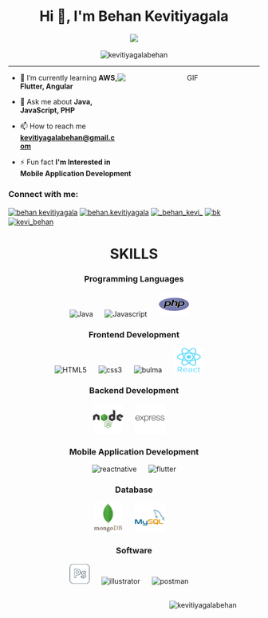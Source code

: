 <h1 align="center">Hi 👋, I'm Behan Kevitiyagala</h1>

<p align="center">
  <a href="https://github.com/DenverCoder1/readme-typing-svg"><img src="https://readme-typing-svg.herokuapp.com?font=Time+New+Roman&color=cyan&size=25&center=true&vCenter=true&width=600&height=100&lines=A+passionate+Full-stack+developer"></a>
</p>

<p align="center"> <img src="https://komarev.com/ghpvc/?username=kevitiyagalabehan&label=Profile%20views&color=0e75b6&style=flat" alt="kevitiyagalabehan" /> </p>

---

<a target="_blank" align="center">
  <img align="right" top="500" height="185" width="285" alt="GIF" src="https://media.giphy.com/media/SWoSkN6DxTszqIKEqv/giphy.gif">
</a>

<!-- - 🔭 I’m currently working on [Advisa](https://github.com/Code-Wizards-ITUM/Advisa.git) -->

- 🌱 I’m currently learning **AWS, Flutter, Angular**

- 💬 Ask me about **Java, JavaScript, PHP**

- 📫 How to reach me **kevitiyagalabehan@gmail.com**
  
- ⚡ Fun fact **I'm Interested in Mobile Application Development**

<h3 align="left">Connect with me:</h3>
<p align="left">
<a href="https://linkedin.com/in/behan kevitiyagala" target="blank"><img align="center" src="https://raw.githubusercontent.com/rahuldkjain/github-profile-readme-generator/master/src/images/icons/Social/linked-in-alt.svg" alt="behan kevitiyagala" height="30" width="40" /></a>
<a href="https://fb.com/behan.kevitiyagala" target="blank"><img align="center" src="https://raw.githubusercontent.com/rahuldkjain/github-profile-readme-generator/master/src/images/icons/Social/facebook.svg" alt="behan.kevitiyagala" height="30" width="40" /></a>
<a href="https://instagram.com/_behan_kevi_" target="blank"><img align="center" src="https://raw.githubusercontent.com/rahuldkjain/github-profile-readme-generator/master/src/images/icons/Social/instagram.svg" alt="_behan_kevi_" height="30" width="40" /></a>
<a href="https://www.youtube.com/@behan_kevitiyagala" target="blank"><img align="center" src="https://raw.githubusercontent.com/rahuldkjain/github-profile-readme-generator/master/src/images/icons/Social/youtube.svg" alt="bk" height="30" width="40" /></a>
<a href="https://www.hackerrank.com/kevi_behan" target="blank"><img align="center" src="https://raw.githubusercontent.com/rahuldkjain/github-profile-readme-generator/master/src/images/icons/Social/hackerrank.svg" alt="kevi_behan" height="30" width="40" /></a>
</p>

<!-- SKILLS -->
<div align="center" width="100">
  <h1>SKILLS</h1>

<!-- Programming Languages -->
  <h3>Programming Languages</h3>
  <img
    src="https://cdn.jsdelivr.net/gh/devicons/devicon@latest/icons/java/java-original-wordmark.svg" width="60px" height="50px" alt="Java">
    &nbsp;&nbsp;&nbsp;&nbsp;
  <img
    src="https://cdn.jsdelivr.net/gh/devicons/devicon@latest/icons/javascript/javascript-original.svg" width="60px" height="50px" alt="Javascript">
    &nbsp;&nbsp;&nbsp;&nbsp;
  <img 
    src="https://raw.githubusercontent.com/devicons/devicon/master/icons/php/php-original.svg" width="60px" height="50px" alt="php">
    &nbsp;&nbsp;&nbsp;&nbsp;

  <!-- Frontend Development -->
  </br>
  <h3>Frontend Development</h3>
  <img
    src="https://cdn.jsdelivr.net/gh/devicons/devicon@latest/icons/html5/html5-original-wordmark.svg" width="60px" alt="HTML5">
    &nbsp;&nbsp;&nbsp;&nbsp;
  <img
    src="https://cdn.jsdelivr.net/gh/devicons/devicon@latest/icons/css3/css3-original-wordmark.svg" width="60px" alt="css3">
    &nbsp;&nbsp;&nbsp;&nbsp;
  <img 
    src="https://raw.githubusercontent.com/gilbarbara/logos/804dc257b59e144eaca5bc6ffd16949752c6f789/logos/bulma.svg" width="60px" height="50px" alt="bulma">
    &nbsp;&nbsp;&nbsp;&nbsp;
  <img 
    src="https://raw.githubusercontent.com/devicons/devicon/master/icons/react/react-original-wordmark.svg" width="60px" height="50px" alt="react">
    &nbsp;&nbsp;&nbsp;&nbsp;

<br>

<!-- Backend Development -->
<h3>Backend Development</h3>
<img 
  src="https://raw.githubusercontent.com/devicons/devicon/master/icons/nodejs/nodejs-original-wordmark.svg" alt="nodejs" width="60px">
  &nbsp;&nbsp;&nbsp;&nbsp;
<img 
  src="https://raw.githubusercontent.com/devicons/devicon/master/icons/express/express-original-wordmark.svg" alt="express" width="60px">
  &nbsp;&nbsp;&nbsp;&nbsp;
  
<br>

<!-- Mobile Application Development -->
<h3>Mobile Application Development</h3>
<img 
  src="https://reactnative.dev/img/header_logo.svg" alt="reactnative" width="60px">
  &nbsp;&nbsp;&nbsp;&nbsp;
<img 
  src="https://www.vectorlogo.zone/logos/flutterio/flutterio-icon.svg" alt="flutter" width="40" height="40"/>

<!-- Database -->
<h3>Database</h3>
<img 
  src="https://raw.githubusercontent.com/devicons/devicon/master/icons/mongodb/mongodb-original-wordmark.svg" alt="mongodb" width="60px">  
  &nbsp;&nbsp;&nbsp;&nbsp;
<img 
  src="https://raw.githubusercontent.com/devicons/devicon/master/icons/mysql/mysql-original-wordmark.svg" alt="mysql" width="60px">
  &nbsp;&nbsp;&nbsp;&nbsp;

<!-- Software -->
<h3>Software</h3>
<img 
  src="https://raw.githubusercontent.com/devicons/devicon/master/icons/photoshop/photoshop-line.svg" alt="photoshop" width="40">
  &nbsp;&nbsp;&nbsp;&nbsp;
<img 
  src="https://www.vectorlogo.zone/logos/adobe_illustrator/adobe_illustrator-icon.svg" alt="illustrator" width="40">
  &nbsp;&nbsp;&nbsp;&nbsp;
<img 
  src="https://www.vectorlogo.zone/logos/getpostman/getpostman-icon.svg" alt="postman" width="40">
  &nbsp;&nbsp;&nbsp;&nbsp;

</div>

<br>

&nbsp;&nbsp;&nbsp;&nbsp; &nbsp;&nbsp;&nbsp;&nbsp;&nbsp;&nbsp;&nbsp;&nbsp;&nbsp;&nbsp;&nbsp;&nbsp; &nbsp;&nbsp;&nbsp;&nbsp;&nbsp;&nbsp;&nbsp;&nbsp;&nbsp;&nbsp;&nbsp;&nbsp; &nbsp;&nbsp;&nbsp;&nbsp;&nbsp;&nbsp;&nbsp;&nbsp;&nbsp;&nbsp;&nbsp;&nbsp; &nbsp;&nbsp;&nbsp;&nbsp;&nbsp;&nbsp;&nbsp;&nbsp;&nbsp;&nbsp;&nbsp;&nbsp; &nbsp;&nbsp;&nbsp;&nbsp;&nbsp;&nbsp;&nbsp;&nbsp;&nbsp;&nbsp;&nbsp;&nbsp; &nbsp;&nbsp;&nbsp;&nbsp;&nbsp;&nbsp;&nbsp;&nbsp; &nbsp;&nbsp;
<img src="https://github-readme-stats.vercel.app/api/top-langs?username=kevitiyagalabehan&show_icons=true&locale=en&layout=compact" alt="kevitiyagalabehan">


